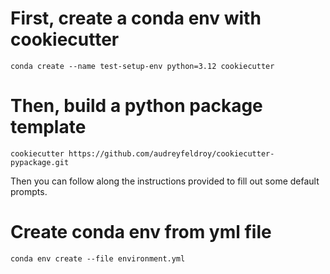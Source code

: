 # First, create a conda env with cookiecutter

`conda create --name test-setup-env python=3.12 cookiecutter`

# Then, build a python package template

`cookiecutter https://github.com/audreyfeldroy/cookiecutter-pypackage.git`

Then you can follow along the instructions provided to fill out some default prompts.

# Create conda env from yml file

`conda env create --file environment.yml`